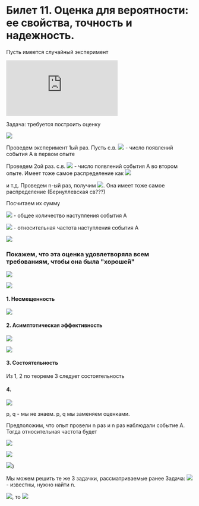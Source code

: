 # Билет 11. Оценка для вероятности: ее свойства, точность и надежность.
Пусть имеется случайный эксперимент

![](https://latex.codecogs.com/svg.latex?P=P(A)=?)

Задача: требуется построить оценку

![](https://latex.codecogs.com/svg.latex?\tilde{P}=\tilde{P}(A))

Проведем эксперимент 1ый раз. Пусть с.в. ![](https://latex.codecogs.com/svg.latex?\xi&space;_{1}) - число появлений события А в первом опыте

Проведем 2ой раз.  с.в. ![](https://latex.codecogs.com/svg.latex?\xi&space;_{2}) - число появлений события А во втором опыте. Имеет тоже самое распределение как ![](https://latex.codecogs.com/svg.latex?\xi&space;_{1})

и т.д.
Проведем n-ый раз, получим ![](https://latex.codecogs.com/svg.latex?\xi&space;_{n}). Она имеет тоже самое распределение (Бернуллевская св???)

Посчитаем их сумму

![](https://latex.codecogs.com/svg.latex?\xi=\sum_{i=1}^{n}\xi_{i}) - общее количество наступления события А

![](https://latex.codecogs.com/svg.latex?\frac{1}{n}\sum_{i=1}^{n}\xi_{i}) - относительная частота наступления события А

![](https://latex.codecogs.com/svg.latex?\tilde{P}=\frac{1}{n}\sum_{i=1}^{n}\xi_{i})


### Покажем, что эта оценка удовлетворяла всем требованиям, чтобы она была "хорошей"

![](https://latex.codecogs.com/svg.latex?M_{\xi_{i}}&space;=&space;p)

![](https://latex.codecogs.com/svg.latex?D_{\xi_{i}}&space;=&space;p^{2}&space;-&space;p&space;=&space;p(1-p)=&space;pq)

#### 1. Несмещенность
![](https://latex.codecogs.com/svg.latex?M(\tilde{P})=\frac{1}{n}(M_{\xi&space;_{1}}&plus;&space;M_{\xi&space;_{2}}&space;&plus;&space;...&space;&plus;&space;M_{\xi&space;_{n}})&space;=&space;\frac{1}{n}&space;\cdot&space;np&space;=&space;p)
#### 2. Асимптотическая эффективность
![](https://latex.codecogs.com/svg.latex?D(\tilde{P})=\frac{1}{n^{2}}(D_{\xi&space;_{1}}&plus;&space;D_{\xi&space;_{2}}&space;&plus;&space;...&space;&plus;&space;D_{\xi&space;_{n}})&space;=&space;\frac{1}{n^{2}}&space;\cdot&space;npq&space;=&space;\frac{pq}{n})

![](https://latex.codecogs.com/svg.latex?\lim_{n&space;\to&space;\propto&space;}&space;(\frac{pq}{n})&space;=&space;0)

#### 3. Состоятельность
Из 1, 2 по теореме 3 следует состоятельность

#### 4. 
![](https://latex.codecogs.com/svg.latex?\gamma&space;=&space;P(\left&space;|&space;\tilde{P}&space;-&space;P&space;\right&space;|&space;<&space;\varepsilon&space;)&space;=&space;...&space;=&space;\Phi&space;(\frac{\varepsilon&space;\sqrt{n}}{\sqrt{pq}}))

p, q - мы не знаем. p, q мы заменяем оценками.

Предположим, что опыт провели n раз и n раз наблюдали событие А. Тогда относительная частота будет

![](https://latex.codecogs.com/svg.latex?\tilde{p}=\tfrac{m}{n})

![](https://latex.codecogs.com/svg.latex?\tilde{q}=1&space;-&space;\tfrac{m}{n})

![](https://latex.codecogs.com/svg.latex?\approx&space;\Phi&space;(\frac{\varepsilon&space;\sqrt{n}}{\sqrt{\tfrac{m}{n}(1-\frac{m}{n}))}}))

Мы можем решить те же 3 задачки, рассматриваемые ранее 
Задача: ![](https://latex.codecogs.com/svg.latex?\gamma&space;,&space;\varepsilon) - известны, нужно найти n. 

![](https://latex.codecogs.com/svg.latex?\gamma=0,95), то ![](https://latex.codecogs.com/svg.latex?n\approx&space;\frac{1}{\varepsilon&space;^{2}})


###
